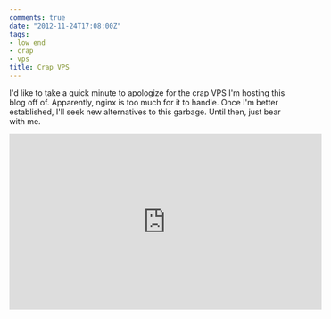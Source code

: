 ```yaml
---
comments: true
date: "2012-11-24T17:08:00Z"
tags:
- low end
- crap
- vps
title: Crap VPS
---
```


I'd like to take a quick minute to apologize for the crap VPS I'm
hosting this blog off of. Apparently, nginx is too much for it to
handle. Once I'm better established, I'll seek new alternatives to this
garbage. Until then, just bear with me.

<iframe width="560" height="315" src="https://www.youtube-nocookie.com/embed/fS1uDnIPTvo" frameborder="0">  </iframe>
